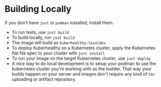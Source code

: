 # Building Locally

If you don't have `just` or `podman` installed, install them.

- To run tests, use `just build`
- To build locally, run `just build`
- The image will build as `kuberhealthy:localdev`
- To deploy Kuberhealthy on a Kubernetes cluster, apply the Kubernetes flat file spec to your cluster with `just install`
- To run your image on the target Kubernetes cluster, use `just deploy`
- A nice way to do local development is to setup your podman to use the kubernetes cluster you're working with as the builder. That way your builds happen on your server and images don't require any kind of `tar` uploading or artifact repository.
